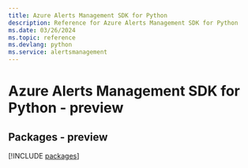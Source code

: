 ```yaml
---
title: Azure Alerts Management SDK for Python
description: Reference for Azure Alerts Management SDK for Python
ms.date: 03/26/2024
ms.topic: reference
ms.devlang: python
ms.service: alertsmanagement
---
```

# Azure Alerts Management SDK for Python - preview
## Packages - preview
[!INCLUDE [packages](alerts-management-index.md)]